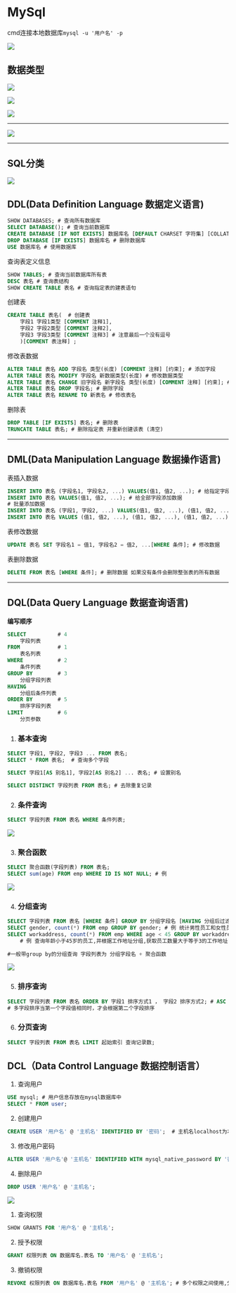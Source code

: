 # MySql

cmd连接本地数据库`mysql -u '用户名' -p`

![](C:\Files\repo\typora\img\Snipaste_2024-05-13_21-50-00.png)

## 数据类型

![](C:\Files\repo\typora\img\Screenshot_2024-05-08-16-50-01-491_tv.danmaku.bil.png)

![](C:\Files\repo\typora\img\Screenshot_2024-05-08-16-50-17-009_tv.danmaku.bil.png)

![](C:\Files\repo\typora\img\Screenshot_2024-05-08-16-56-05-442_tv.danmaku.bil.png)



---

![](C:\Files\repo\typora\img\Snipaste_2024-05-13_21-51-36.png)

---

## **SQL分类**

![](C:\Files\repo\typora\img\Snipaste_2024-05-13_21-52-04.png)



## DDL(Data Definition Language 数据定义语言)

```sql
SHOW DATABASES; # 查询所有数据库
SELECT DATABASE(); # 查询当前数据库
CREATE DATABASE [IF NOT EXISTS] 数据库名 [DEFAULT CHARSET 字符集] [COLLATE 排序规则]; # 创建数据库
DROP DATABASE [IF EXISTS] 数据库名 # 删除数据库
USE 数据库名 # 使用数据库
```

查询表定义信息

```sql
SHOW TABLES; # 查询当前数据库所有表
DESC 表名 # 查询表结构
SHOW CREATE TABLE 表名 # 查询指定表的建表语句
```

创建表

```sql
CREATE TABLE 表名(  # 创建表
    字段1 字段1类型 [COMMENT 注释1],
    字段2 字段2类型 [COMMENT 注释2],
    字段3 字段3类型 [COMMENT 注释3] # 注意最后一个没有逗号
	)[COMMENT 表注释] ;
```

修改表数据

```sql
ALTER TABLE 表名 ADD 字段名 类型(长度) [COMMENT 注释] [约束]; # 添加字段
ALTER TABLE 表名 MODIFY 字段名 新数据类型(长度) # 修改数据类型
ALTER TABLE 表名 CHANGE 旧字段名 新字段名 类型(长度) [COMMENT 注释] [约束]; # 修改字段名和数据类型
ALTER TABLE 表名 DROP 字段名; # 删除字段
ALTER TABLE 表名 RENAME TO 新表名 # 修改表名
```

删除表

```SQL
DROP TABLE [IF EXISTS] 表名; # 删除表
TRUNCATE TABLE 表名; # 删除指定表 并重新创建该表 (清空)
```



---



## DML(Data Manipulation Language 数据操作语言)

表插入数据

```sql
INSERT INTO 表名 (字段名1, 字段名2, ...) VALUES(值1, 值2, ...); # 给指定字段添加数据
INSERT INTO 表名 VALUES(值1, 值2, ...); # 给全部字段添加数据
# 批量添加数据
INSERT INTO 表名 (字段1, 字段2, ...) VALUES(值1, 值2, ...), (值1, 值2, ...), (值1, 值2, ...);
INSERT INTO 表名 VALUES (值1, 值2, ...), (值1, 值2, ...), (值1, 值2, ...);
```

表修改数据

```sql
UPDATE 表名 SET 字段名1 = 值1, 字段名2 = 值2, ...[WHERE 条件]; # 修改数据 
```

表删除数据

```SQL
DELETE FROM 表名 [WHERE 条件]; # 删除数据 如果没有条件会删除整张表的所有数据
```



---



## DQL(Data Query Language 数据查询语言)

**编写顺序**

```SQL
SELECT 			# 4
	字段列表
FROM			# 1
	表名列表
WHERE			# 2
	条件列表 
GROUP BY		# 3
	分组字段列表	
HAVING			
	分组后条件列表
ORDER BY		# 5
	排序字段列表
LIMIT			# 6
	分页参数
```

1. ### 基本查询

```sql
SELECT 字段1, 字段2, 字段3 ... FROM 表名;
SELECT * FROM 表名;  # 查询多个字段

SELECT 字段1[AS 别名1], 字段2[AS 别名2] ... 表名; # 设置别名

SELECT DISTINCT 字段列表 FROM 表名; # 去除重复记录
```

2. ### 条件查询

```SQL
SELECT 字段列表 FROM 表名 WHERE 条件列表;
```

<img src="C:\Files\repo\typora\img\Snipaste_2024-05-12_11-37-29.png" style="zoom:100%;" />

3. ### 聚合函数

```SQL
SELECT 聚合函数(字段列表) FROM 表名;
SELECT sum(age) FROM emp WHERE ID IS NOT NULL; # 例
```

![](C:\Files\repo\typora\img\Snipaste_2024-05-12_11-57-36.png)

4. ### 分组查询

```sql
SELECT 字段列表 FROM 表名 [WHERE 条件] GROUP BY 分组字段名 [HAVING 分组后过滤条件];  
SELECT gender, count(*) FROM emp GROUP BY gender; # 例 统计男性员工和女性员工的数量 
SELECT workaddress, count(*) FROM emp WHERE age < 45 GROUP BY workaddress HAVING count(*) >= 3;
	# 例 查询年龄小于45岁的员工,并根据工作地址分组,获取员工数量大于等于3的工作地址
	
#一般带group by的分组查询 字段列表为 分组字段名 + 聚合函数 
```

![](C:\Files\repo\typora\img\Snipaste_2024-05-12_12-08-59.png)

5. ### 排序查询

```sql
SELECT 字段列表 FROM 表名 ORDER BY 字段1 排序方式1 ， 字段2 排序方式2; # ASC 升序(默认值) DESC 降序
# 多字段排序当第一个字段值相同时，才会根据第二个字段排序
```

6. ### 分页查询

```sql
SELECT 字段列表 FROM 表名 LIMIT 起始索引 查询记录数;
```

## DCL（Data Control Language 数据控制语言）

1. 查询用户

```sql
USE mysql; # 用户信息存放在mysql数据库中
SELECT * FROM user;
```

2. 创建用户

```SQL
CREATE USER '用户名' @ '主机名' IDENTIFIED BY '密码';  # 主机名localhost为本机 %为任意主机
```

3. 修改用户密码

```SQL
ALTER USER '用户名'@ '主机名' IDENTIFIED WITH mysql_native_password BY '密码'; 
```

4. 删除用户

```sql
DROP USER '用户名' @ '主机名';
```



![](C:\Files\repo\typora\img\Snipaste_2024-05-13_22-26-05.png)

1. 查询权限

```sql
SHOW GRANTS FOR '用户名' @ '主机名';
```

2. 授予权限

```sql
GRANT 权限列表 ON 数据库名.表名 TO '用户名' @ '主机名';
```

3. 撤销权限

```sql
REVOKE 权限列表 ON 数据库名.表名 FROM '用户名' @ '主机名'; # 多个权限之间使用,分隔
```

